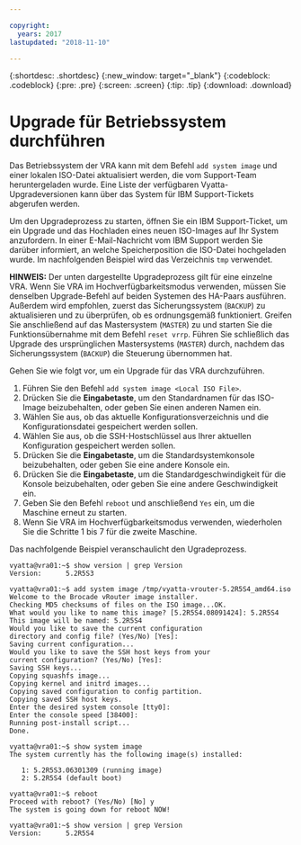 ```yaml
---

copyright:
  years: 2017
lastupdated: "2018-11-10"

---
```


{:shortdesc: .shortdesc}
{:new_window: target="_blank"}
{:codeblock: .codeblock}
{:pre: .pre}
{:screen: .screen}
{:tip: .tip}
{:download: .download}

# Upgrade für Betriebssystem durchführen
Das Betriebssystem der VRA kann mit dem Befehl ``add system image`` und einer lokalen ISO-Datei aktualisiert werden, die vom Support-Team heruntergeladen wurde. Eine Liste der verfügbaren Vyatta-Upgradeversionen kann über das System für IBM Support-Tickets abgerufen werden.

Um den Upgradeprozess zu starten, öffnen Sie ein IBM Support-Ticket, um ein Upgrade und das Hochladen eines neuen ISO-Images auf Ihr System anzufordern. In einer E-Mail-Nachricht vom IBM Support werden Sie darüber informiert, an welche Speicherposition die ISO-Datei hochgeladen wurde. Im nachfolgenden Beispiel wird das Verzeichnis ``tmp`` verwendet.

**HINWEIS:** Der unten dargestellte Upgradeprozess gilt für eine einzelne VRA. Wenn Sie VRA im Hochverfügbarkeitsmodus verwenden, müssen Sie denselben Upgrade-Befehl auf beiden Systemen des HA-Paars ausführen. Außerdem wird empfohlen, zuerst das Sicherungssystem (`BACKUP`) zu aktualisieren und zu überprüfen, ob es ordnungsgemäß funktioniert. Greifen Sie anschließend auf das Mastersystem (`MASTER`) zu und starten Sie die Funktionsübernahme mit dem Befehl `reset vrrp`. Führen Sie schließlich das Upgrade des ursprünglichen Mastersystems (`MASTER`) durch, nachdem das Sicherungssystem (`BACKUP`) die Steuerung übernommen hat.

Gehen Sie wie folgt vor, um ein Upgrade für das VRA durchzuführen.

1. Führen Sie den Befehl ``add system image <Local ISO File>``.
2. Drücken Sie die **Eingabetaste**, um den Standardnamen für das ISO-Image beizubehalten, oder geben Sie einen anderen Namen ein.
3. Wählen Sie aus, ob das aktuelle Konfigurationsverzeichnis und die Konfigurationsdatei gespeichert werden sollen.
4. Wählen Sie aus, ob die SSH-Hostschlüssel aus Ihrer aktuellen Konfiguration gespeichert werden sollen.
5. Drücken Sie die **Eingabetaste**, um die Standardsystemkonsole beizubehalten, oder geben Sie eine andere Konsole ein.
6. Drücken Sie die **Eingabetaste**, um die Standardgeschwindigkeit für die Konsole beizubehalten, oder geben Sie eine andere Geschwindigkeit ein.
7. Geben Sie den Befehl `reboot` und anschließend `Yes` ein, um die Maschine erneut zu starten.
8. Wenn Sie VRA im Hochverfügbarkeitsmodus verwenden, wiederholen Sie die Schritte 1 bis 7 für die zweite Maschine.

Das nachfolgende Beispiel veranschaulicht den Ugradeprozess.

```
vyatta@vra01:~$ show version | grep Version
Version:      5.2R5S3

vyatta@vra01:~$ add system image /tmp/vyatta-vrouter-5.2R5S4_amd64.iso
Welcome to the Brocade vRouter image installer.
Checking MD5 checksums of files on the ISO image...OK.
What would you like to name this image? [5.2R5S4.08091424]: 5.2R5S4
This image will be named: 5.2R5S4
Would you like to save the current configuration
directory and config file? (Yes/No) [Yes]:
Saving current configuration...
Would you like to save the SSH host keys from your
current configuration? (Yes/No) [Yes]:
Saving SSH keys...
Copying squashfs image...
Copying kernel and initrd images...
Copying saved configuration to config partition.
Copying saved SSH host keys.
Enter the desired system console [tty0]:
Enter the console speed [38400]:
Running post-install script...
Done.

vyatta@vra01:~$ show system image
The system currently has the following image(s) installed:

   1: 5.2R5S3.06301309 (running image)
   2: 5.2R5S4 (default boot)

vyatta@vra01:~$ reboot
Proceed with reboot? (Yes/No) [No] y
The system is going down for reboot NOW!

vyatta@vra01:~$ show version | grep Version
Version:      5.2R5S4
```

